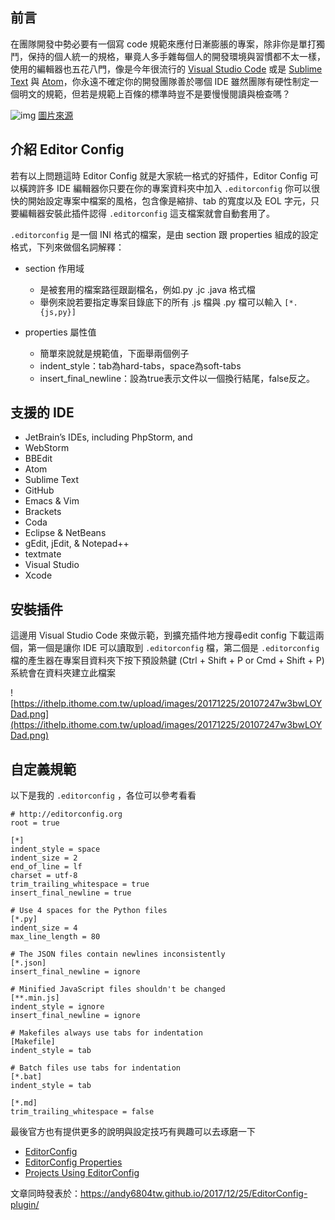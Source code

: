 ## 前言
在團隊開發中勢必要有一個寫 code 規範來應付日漸膨脹的專案，除非你是單打獨鬥，保持的個人統一的規格，畢竟人多手雜每個人的開發環境與習慣都不太一樣，使用的編輯器也五花八門，像是今年很流行的 [Visual Studio Code](https://code.visualstudio.com/) 或是 [Sublime Text](https://www.sublimetext.com/) 與 [Atom](https://atom.io/)，你永遠不確定你的開發團隊善於哪個 IDE 雖然團隊有硬性制定一個明文的規範，但若是規範上百條的標準時豈不是要慢慢閱讀與檢查嗎？

![img](https://www.masterzendframework.com/images/posts/consistent-editing-with-editorconfig.jpg)
[圖片來源](https://www.masterzendframework.com/consistent-editing-with-editorconfig/)

## 介紹 Editor Config

若有以上問題這時 Editor Config 就是大家統一格式的好插件，Editor Config 可以橫跨許多 IDE 編輯器你只要在你的專案資料夾中加入 `.editorconfig` 你可以很快的開始設定專案中檔案的風格，包含像是縮排、tab 的寬度以及 EOL 字元，只要編輯器安裝此插件認得 `.editorconfig` 這支檔案就會自動套用了。

`.editorconfig` 是一個 INI 格式的檔案，是由 section 跟 properties 組成的設定格式，下列來做個名詞解釋：

- section 作用域
  - 是被套用的檔案路徑跟副檔名，例如.py .jc .java 格式檔
  - 舉例來說若要指定專案目錄底下的所有 .js 檔與 .py 檔可以輸入 `[*.{js,py}]`

- properties 屬性值
  - 簡單來說就是規範值，下面舉兩個例子
  - indent_style：tab為hard-tabs，space為soft-tabs
  - insert_final_newline：設為true表示文件以一個換行結尾，false反之。

## 支援的 IDE

- JetBrain’s IDEs, including PhpStorm, and 
- WebStorm
- BBEdit
- Atom
- Sublime Text
- GitHub
- Emacs & Vim
- Brackets
- Coda
- Eclipse & NetBeans
- gEdit, jEdit, & Notepad++
- textmate
- Visual Studio
- Xcode

## 安裝插件
這邊用 Visual Studio Code 來做示範，到擴充插件地方搜尋edit config 下載這兩個，第一個是讓你 IDE 可以讀取到 `.editorconfig` 檔，第二個是 `.editorconfig` 檔的產生器在專案目資料夾下按下預設熱鍵 (Ctrl + Shift + P or Cmd + Shift + P) 系統會在資料夾建立此檔案

![https://ithelp.ithome.com.tw/upload/images/20171225/20107247w3bwLOYDad.png](https://ithelp.ithome.com.tw/upload/images/20171225/20107247w3bwLOYDad.png)

## 自定義規範
以下是我的 `.editorconfig` ，各位可以參考看看

```
# http://editorconfig.org
root = true

[*]
indent_style = space
indent_size = 2
end_of_line = lf
charset = utf-8
trim_trailing_whitespace = true
insert_final_newline = true

# Use 4 spaces for the Python files
[*.py]
indent_size = 4
max_line_length = 80

# The JSON files contain newlines inconsistently
[*.json]
insert_final_newline = ignore

# Minified JavaScript files shouldn't be changed
[**.min.js]
indent_style = ignore
insert_final_newline = ignore

# Makefiles always use tabs for indentation
[Makefile]
indent_style = tab

# Batch files use tabs for indentation
[*.bat]
indent_style = tab

[*.md]
trim_trailing_whitespace = false
```

最後官方也有提供更多的說明與設定技巧有興趣可以去琢磨一下
- [EditorConfig](http://editorconfig.org/)
- [EditorConfig Properties](https://github.com/editorconfig/editorconfig/wiki/EditorConfig-Properties)
- [Projects Using EditorConfig](https://github.com/editorconfig/editorconfig/wiki/Projects-Using-EditorConfig)


文章同時發表於：https://andy6804tw.github.io/2017/12/25/EditorConfig-plugin/
